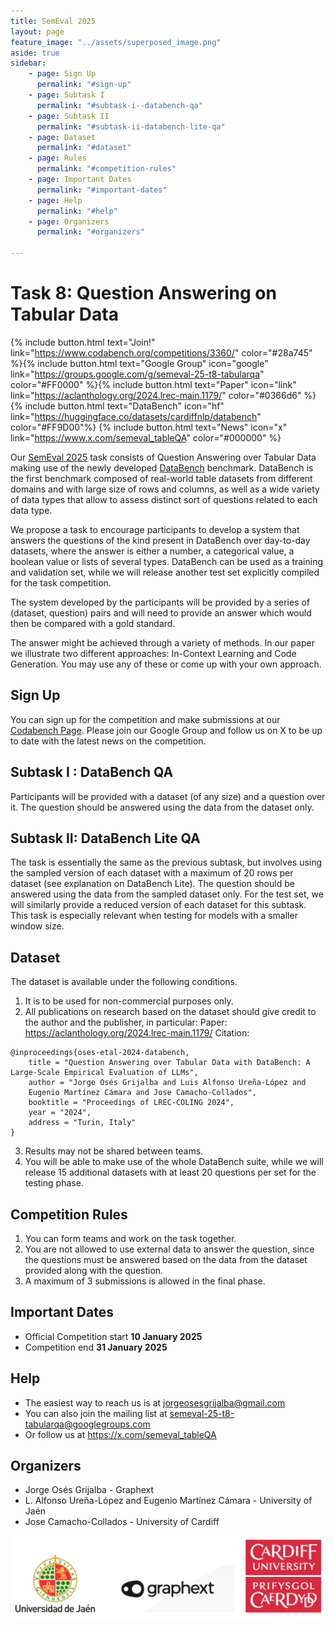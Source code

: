 ```yaml
---
title: SemEval 2025
layout: page
feature_image: "../assets/superposed_image.png"
aside: true
sidebar:
    - page: Sign Up
      permalink: "#sign-up"
    - page: Subtask I
      permalink: "#subtask-i--databench-qa"
    - page: Subtask II
      permalink: "#subtask-ii-databench-lite-qa"
    - page: Dataset
      permalink: "#dataset"
    - page: Rules
      permalink: "#competition-rules"
    - page: Important Dates
      permalink: "#important-dates"
    - page: Help
      permalink: "#help"
    - page: Organizers
      permalink: "#organizers"

---
```


# Task 8: Question Answering on Tabular Data

{% include button.html text="Join!" link="https://www.codabench.org/competitions/3360/" color="#28a745" %}{%  include button.html text="Google Group" icon="google" link="https://groups.google.com/g/semeval-25-t8-tabularqa" color="#FF0000" %}{% include button.html text="Paper" icon="link" link="https://aclanthology.org/2024.lrec-main.1179/" color="#0366d6" %} {% include button.html text="DataBench" icon="hf" link="https://huggingface.co/datasets/cardiffnlp/databench" color="#FF9D00"%} {%  include button.html text="News" icon="x" link="https://www.x.com/semeval_tableQA" color="#000000" %}


Our [SemEval 2025](https://semeval.github.io/SemEval2025/) task consists of Question Answering over Tabular Data making use of the newly developed [DataBench](https://huggingface.co/datasets/cardiffnlp/databench) benchmark.
DataBench is the first benchmark composed of real-world table datasets from different domains and with large size of rows and columns, as well as a wide variety of data types that allow to assess distinct sort of questions related to each data type.

We propose a task to encourage participants to develop a system that answers
the questions of the kind present in DataBench over day-to-day datasets, where the answer is either a number, a categorical value, a boolean value or lists of several types. DataBench can be used as a training and validation set, while we will release another test set explicitly compiled for the task competition.

The system developed by the participants will be provided by a series of (dataset, question) pairs and will need to provide an answer which would then be compared with a gold standard.

The answer might be achieved through a variety of methods. In our paper we illustrate two different approaches: In-Context Learning and Code Generation. You may use any of these or come up with your own approach.

## Sign Up

You can sign up for the competition and make submissions at our [Codabench Page](https://www.codabench.org/competitions/3360/). Please join our Google Group and follow us on X to be up to date with the latest news on the competition.


## Subtask I : DataBench QA

Participants will be provided with a dataset (of any size) and a question over it. The question should be answered using the data from the dataset only.

## Subtask II: DataBench Lite QA

The task is essentially the same as the previous subtask, but involves using the sampled version of each dataset with a maximum of 20 rows per dataset (see explanation on DataBench Lite). The question should be answered using the data from the sampled dataset only. For the test set, we will similarly provide a reduced version of each dataset for this subtask. This task is especially relevant when testing for models with a smaller window size.

## Dataset

The dataset is available under the following conditions.

1. It is to be used for non-commercial purposes only.
2. All publications on research based on the dataset should give credit to the author and the publisher, in particular:
   Paper: https://aclanthology.org/2024.lrec-main.1179/
   Citation:

```plain
@inproceedings{oses-etal-2024-databench,
    title = "Question Answering over Tabular Data with DataBench: A Large-Scale Empirical Evaluation of LLMs",
    author = "Jorge Osés Grijalba and Luis Alfonso Ureña-López and
    Eugenio Martínez Cámara and Jose Camacho-Collados",
    booktitle = "Proceedings of LREC-COLING 2024",
    year = "2024",
    address = "Turin, Italy"
}
```

3. Results may not be shared between teams.
4. You will be able to make use of the whole DataBench suite, while we will release 15 additional datasets with at least 20 questions per set for the testing phase.

## Competition Rules

1. You can form teams and work on the task together.
2. You are not allowed to use external data to answer the question, since the questions must be answered based on the data from the dataset provided along with the question.
3. A maximum of 3 submissions is allowed in the final phase.

## Important Dates

* Official Competition start **10 January 2025**
* Competition end **31 January 2025**


## Help

- The easiest way to reach us is at jorgeosesgrijalba@gmail.com
- You can also join the mailing list at semeval-25-t8-tabularqa@googlegroups.com
- Or follow us at https://x.com/semeval_tableQA

## Organizers

- Jorge Osés Grijalba - Graphext
- L. Alfonso Ureña-López and Eugenio Martínez Cámara - University of Jaén
- Jose Camacho-Collados - University of Cardiff

![Combined Logos](assets/logos/combined.png)
